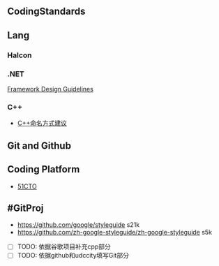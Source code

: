 ## CodingStandards
## Lang

### Halcon 

### .NET
[Framework Design Guidelines](https://docs.microsoft.com/zh-cn/dotnet/standard/design-guidelines/index)

### C++


- [C++命名方式建议](https://blog.csdn.net/K346K346/article/details/81395342)


## Git and Github
## Coding Platform
- [51CTO](https://blog.51cto.com/) 


## #GitProj
- https://github.com/google/styleguide s21k
- https://github.com/zh-google-styleguide/zh-google-styleguide s5k

- [ ] TODO: 依据谷歌项目补充cpp部分
- [ ] TODO: 依据github和udccity填写Git部分